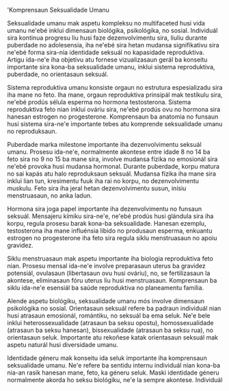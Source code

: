 'Komprensaun Seksualidade Umanu

Seksualidade umanu mak aspetu kompleksu no multifaceted husi vida umanu ne'ebé inklui dimensaun biológika, psikológika, no sosial. Individuál sira kontinua progresu liu husi faze dezenvolvimentu sira, liuliu durante puberdade no adolesensia, iha ne'ebé sira hetan mudansa signifikativu sira ne'ebé forma sira-nia identidade seksuál no kapasidade reproduktiva. Artigu ida-ne'e iha objetivu atu fornese vizualizasaun gerál ba konseitu importante sira kona-ba seksualidade umanu, inklui sistema reproduktiva, puberdade, no orientasaun seksuál.

Sistema reproduktiva umanu konsiste orgaun no estrutura espesializadu sira iha mane no feto. Iha mane, orgaun reproduktiva prinsipál mak testíkulu sira, ne'ebé prodús sélula esperma no hormona testosterona. Sistema reproduktiva feto nian inklui ováriu sira, ne'ebé prodús ovu no hormona sira hanesan estrogen no progesterone. Komprensaun ba anatomia no funsaun husi sistema sira-ne'e importante tebes atu komprende seksualidade umanu no reproduksaun.

Puberdade marka milestone importante iha dezenvolvimentu seksuál umanu. Prosesu ida-ne'e, normalmente akontese entre idade 8 no 14 ba feto sira no 9 no 15 ba mane sira, involve mudansa fízika no emosionál sira ne'ebé provoka husi mudansa hormonal. Durante puberdade, korpu matura no sai kapás atu halo reproduksaun seksuál. Mudansa fízika iha mane sira inklui lian tun, kresimentu fuuk iha rai no korpu, no dezenvolvimentu muskulu. Feto sira iha jeral hetan dezenvolvimentu susun, inísiu menstruasaun, no anka ladun.

Hormona sira joga papel importante iha dezenvolvimentu no funsaun seksuál. Mensajeru kímiku sira-ne'e, ne'ebé prodús husi glándula sira iha korpu, regula prosesu barak kona-ba seksualidade. Hanesan ezemplu, testosterona iha mane influénsia libido no produsaun esperma, enkuantu estrogen no progesterone iha feto sira regula siklu menstruasaun no apoiu gravidez.

Siklu menstruasaun mak aspetu importante iha biologia reproduktiva feto nian. Prosesu mensal ida-ne'e involve preparasaun uterus ba gravidez potensiál, ovulasaun (libertasaun ovu husi ováriu), no, se fertilizasaun la akontese, eliminasaun fóru uterus liu husi menstruasaun. Komprensaun ba siklu ida-ne'e esensiál ba saúde reproduktiva no planeamentu família.

Alende aspetu biológiku, seksualidade umanu mós involve dimensaun psikológika no sosial. Orientasaun seksuál refere ba padraun individuál nian husi atrasaun emosionál, romántiku, no seksuál ba ema seluk. Ne'e bele inklui heterossexualidade (atrasaun ba seksu opostu), homossexualidade (atrasaun ba seksu hanesan), bissexualidade (atrasaun ba seksu rua), no orientasaun seluk. Importante atu rekoñese katak orientasaun seksuál mak aspetu naturál husi diversidade umanu.

Identidade géneru mak konseitu ida seluk importante iha komprensaun seksualidade umanu. Ne'e refere ba sentidu internu individuál nian kona-ba nia-an rasik hanesan mane, feto, ka géneru seluk. Maski identidade géneru normalmente akorda ho seksu biológiku, ne'e la sempre akontese. Individuál